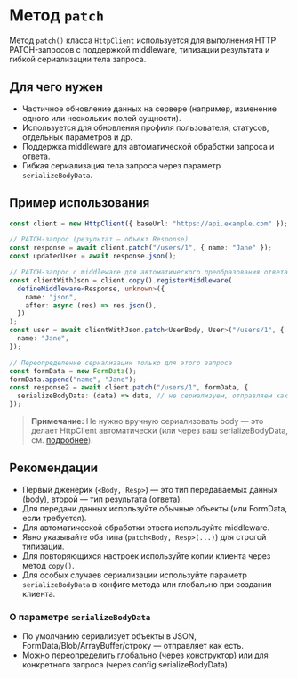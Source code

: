 # Метод `patch`

Метод `patch()` класса `HttpClient` используется для выполнения HTTP PATCH-запросов с поддержкой middleware, типизации результата и гибкой сериализации тела запроса.

## Для чего нужен

- Частичное обновление данных на сервере (например, изменение одного или нескольких полей сущности).
- Используется для обновления профиля пользователя, статусов, отдельных параметров и др.
- Поддержка middleware для автоматической обработки запроса и ответа.
- Гибкая сериализация тела запроса через параметр `serializeBodyData`.

## Пример использования

```ts
const client = new HttpClient({ baseUrl: "https://api.example.com" });

// PATCH-запрос (результат — объект Response)
const response = await client.patch("/users/1", { name: "Jane" });
const updatedUser = await response.json();

// PATCH-запрос с middleware для автоматического преобразования ответа в JSON
const clientWithJson = client.copy().registerMiddleware(
  defineMiddleware<Response, unknown>({
    name: "json",
    after: async (res) => res.json(),
  })
);
const user = await clientWithJson.patch<UserBody, User>("/users/1", {
  name: "Jane",
});

// Переопределение сериализации только для этого запроса
const formData = new FormData();
formData.append("name", "Jane");
const response2 = await client.patch("/users/1", formData, {
  serializeBodyData: (data) => data, // не сериализуем, отправляем как есть
});
```

> **Примечание:** Не нужно вручную сериализовать body — это делает HttpClient автоматически (или через ваш serializeBodyData, см. [подробнее](/methoods/serialize-body-data)).

## Рекомендации

- Первый дженерик (`<Body, Resp>`) — это тип передаваемых данных (body), второй — тип результата (ответа).
- Для передачи данных используйте обычные объекты (или FormData, если требуется).
- Для автоматической обработки ответа используйте middleware.
- Явно указывайте оба типа (`patch<Body, Resp>(...)`) для строгой типизации.
- Для повторяющихся настроек используйте копии клиента через метод `copy()`.
- Для особых случаев сериализации используйте параметр `serializeBodyData` в конфиге метода или глобально при создании клиента.

### О параметре `serializeBodyData`

- По умолчанию сериализует объекты в JSON, FormData/Blob/ArrayBuffer/строку — отправляет как есть.
- Можно переопределить глобально (через конструктор) или для конкретного запроса (через config.serializeBodyData).

